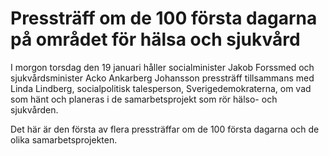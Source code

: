 # Pressträff om de 100 första dagarna på området för hälsa och sjukvård

I morgon torsdag den 19 januari håller socialminister Jakob Forssmed och sjukvårdsminister Acko Ankarberg Johansson pressträff tillsammans med Linda Lindberg, socialpolitisk talesperson, Sverigedemokraterna, om vad som hänt och planeras i de samarbetsprojekt som rör hälso- och sjukvården.

Det här är den första av flera pressträffar om de 100 första dagarna och de olika samarbetsprojekten.
